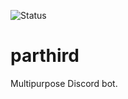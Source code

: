 ![Status](https://img.shields.io/uptimerobot/status/m792796100-b6a691ec98602e4a2427537f)

# parthird
Multipurpose Discord bot.
